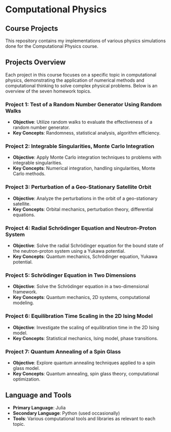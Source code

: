 # Computational Physics

## Course Projects
This repository contains my implementations of various physics simulations done for the Computational Physics course.

## Projects Overview
Each project in this course focuses on a specific topic in computational physics, demonstrating the application of numerical methods and computational thinking to solve complex physical problems. Below is an overview of the seven homework topics.

### Project 1: Test of a Random Number Generator Using Random Walks
- **Objective**: Utilize random walks to evaluate the effectiveness of a random number generator.
- **Key Concepts**: Randomness, statistical analysis, algorithm efficiency.

### Project 2: Integrable Singularities, Monte Carlo Integration
- **Objective**: Apply Monte Carlo integration techniques to problems with integrable singularities.
- **Key Concepts**: Numerical integration, handling singularities, Monte Carlo methods.

### Project 3: Perturbation of a Geo-Stationary Satellite Orbit
- **Objective**: Analyze the perturbations in the orbit of a geo-stationary satellite.
- **Key Concepts**: Orbital mechanics, perturbation theory, differential equations.

### Project 4: Radial Schrödinger Equation and Neutron-Proton System
- **Objective**: Solve the radial Schrödinger equation for the bound state of the neutron-proton system using a Yukawa potential.
- **Key Concepts**: Quantum mechanics, Schrödinger equation, Yukawa potential.

### Project 5: Schrödinger Equation in Two Dimensions
- **Objective**: Solve the Schrödinger equation in a two-dimensional framework.
- **Key Concepts**: Quantum mechanics, 2D systems, computational modeling.

### Project 6: Equilibration Time Scaling in the 2D Ising Model
- **Objective**: Investigate the scaling of equilibration time in the 2D Ising model.
- **Key Concepts**: Statistical mechanics, Ising model, phase transitions.

### Project 7: Quantum Annealing of a Spin Glass
- **Objective**: Explore quantum annealing techniques applied to a spin glass model.
- **Key Concepts**: Quantum annealing, spin glass theory, computational optimization.

## Language and Tools
- **Primary Language**: Julia
- **Secondary Language**: Python (used occasionally)
- **Tools**: Various computational tools and libraries as relevant to each topic.
